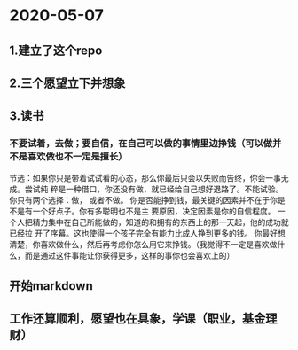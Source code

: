 # 2020-05-07
## 1.建立了这个repo
## 2.三个愿望立下并想象
## 3.读书
### 不要试着，去做；要自信，在自己可以做的事情里边挣钱（可以做并不是喜欢做也不一定是擅长）
节选：如果你只是带着试试看的心态，那么你最后只会以失败而告终，你会一事无成。尝试纯 粹是一种借口，你还没有做，就已经给自己想好退路了。不能试验。你只有两个选择：做， 或者不做。
你是否能挣到钱，最关键的因素并不在于你是不是有一个好点子。你有多聪明也不是主 要原因，决定因素是你的自信程度。 一个人把精力集中在自己所能做的，知道的和拥有的东西上的那一天起，他的成功就已经拉 开了序幕。这也使得一个孩子完全有能力比成人挣到更多的钱。
你最好想清楚，你喜欢做什么，然后再考虑你怎么用它来挣钱。（我觉得不一定是喜欢做什么，而是通过这件事能让你获得更多，这样的事你也会喜欢上的）
## 开始markdown
## 工作还算顺利，愿望也在具象，学课（职业，基金理财）
